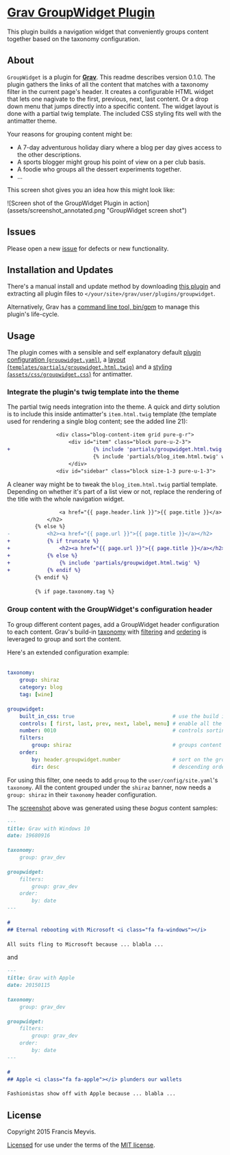 # [Grav GroupWidget Plugin][project]

This plugin builds a navigation widget that conveniently groups content together based on the taxonomy configuration.


## About

`GroupWidget` is a plugin for [**Grav**](http://getgrav.org).
This readme describes version 0.1.0.
The plugin gathers the links of all the content that matches with a taxonomy filter in the current page's header.
It creates a configurable HTML widget that lets one nagivate to the first, previous, next, last content.
Or a drop down menu that jumps directly into a specific content.
The widget layout is done with a partial twig template.
The included CSS styling fits well with the antimatter theme.

Your reasons for grouping content might be:
* A 7-day adventurous holiday diary where a blog per day gives access to the other descriptions.
* A sports blogger might group his point of view on a per club basis.
* A foodie who groups all the dessert experiments together.
* ...

This screen shot gives you an idea how this might look like:

<a name="screenshot">
![Screen shot of the GroupWidget Plugin in action](assets/screenshot_annotated.png "GroupWidget screen shot")
</a>


## Issues

Please open a new [issue][issues] for defects or new functionality.


## Installation and Updates

There's a manual install and update method by downloading
[this plugin](https://github.com/aptly-io/grav-plugin-groupwidget)
and extracting all plugin files to `</your/site>/grav/user/plugins/groupwidget`.

Alternatively, Grav has a
[command line tool, bin/gpm](http://learn.getgrav.org/advanced/grav-gpm)
to manage this plugin's life-cycle.


## Usage

The plugin comes with a sensible and self explanatory default
[plugin configuration (`groupwidget.yaml`)](groupwidget.yaml),
a [layout (`templates/partials/groupwidget.html.twig`)](templates/partials/groupwidget.html.twig)
and a [styling (`assets/css/groupwidget.css`)](assets/css/groupwidget.css) for antimatter.


### Integrate the plugin's twig template into the theme

The partial twig needs integration into the theme.
A quick and dirty solution is to include this inside antimatter's `item.html.twig` template
(the template used for rendering a single blog content; see the added line 21):

```diff
                <div class="blog-content-item grid pure-g-r">
                    <div id="item" class="block pure-u-2-3">
+                           {% include 'partials/groupwidget.html.twig' %}
                            {% include 'partials/blog_item.html.twig' with {'truncate':false,'big_header':true} %}
                    </div>
                <div id="sidebar" class="block size-1-3 pure-u-1-3">
```

A cleaner way might be to tweak the `blog_item.html.twig` partial template.
Depending on whether it's part of a list view or not,
replace the rendering of the title with the whole navigation widget.

```diff
                 <a href="{{ page.header.link }}">{{ page.title }}</a>
             </h2>
         {% else %}
-            <h2><a href="{{ page.url }}">{{ page.title }}</a></h2>
+            {% if truncate %}
+                <h2><a href="{{ page.url }}">{{ page.title }}</a></h2>
+            {% else %}
+                {% include 'partials/groupwidget.html.twig' %}
+            {% endif %}
         {% endif %}

         {% if page.taxonomy.tag %}
```

### Group content with the GroupWidget's configuration header

To group different content pages, add a GroupWidget header configuration to each content.
Grav's build-in
[taxonomy](http://learn.getgrav.org/content/taxonomy) with
[filtering](http://learn.getgrav.org/content/headers#collection-by-taxonomy) and
[ordering](http://learn.getgrav.org/content/headers#ordering-options)
is leveraged to group and sort the content.

Here's an extended configuration example:

```yaml

taxonomy:
    group: shiraz
    category: blog
    tag: [wine]

groupwidget:
    built_in_css: true                                # use the build in style
    controls: [ first, last, prev, next, label, menu] # enable all the widget's controls
    number: 0010                                      # controls sorting order
    filters:
        group: shiraz                                 # groups content on the wine grape type Shiraz
    order:
        by: header.groupwidget.number                 # sort on the groupwidget.number header configuration value
        dir: desc                                     # descending ordering (as opposed to asc)
```

For using this filter, one needs to add `group` to the `user/config/site.yaml`'s `taxonomy`.
All the content grouped under the `shiraz` banner, now needs a `group: shiraz` in their `taxonomy` header configuration.

The [screenshot](screenshot) above was generated using these _bogus_ content samples:

``` markdown
---
title: Grav with Windows 10
date: 19680916

taxonomy:
    group: grav_dev

groupwidget:
    filters:
        group: grav_dev
    order:
        by: date
---

# 
## Eternal rebooting with Microsoft <i class="fa fa-windows"></i>

All suits fling to Microsoft because ... blabla ...
```

and

```markdown
---
title: Grav with Apple
date: 20150115

taxonomy:
    group: grav_dev

groupwidget:
    filters:
        group: grav_dev
    order:
        by: date
---

# 
## Apple <i class="fa fa-apple"></i> plunders our wallets

Fashionistas show off with Apple because ... blabla ...
```


## License

Copyright 2015 Francis Meyvis.

[Licensed](LICENSE) for use under the terms of the [MIT license][mit-license].


[project]: https://github.com/aptly-io/grav-plugin-groupmenu
[issues]: https://github.com/aptly-io/grav-plugin-groupmenu/issues "GitHub Issues for Grav GroupMenu Plugin"
[mit-license]: http://www.opensource.org/licenses/mit-license.php "MIT license"
